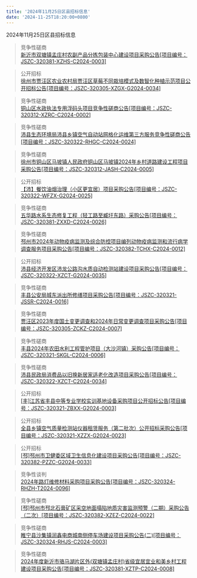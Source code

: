 ```yaml
---
title: '2024年11月25日区县招标信息'
date: '2024-11-25T18:20:00+0800'
---
```

2024年11月25日区县招标信息
<!--more-->
>竞争性磋商<br>
>[新沂市双塘镇孟庄村农副产品分拣包装中心建设项目采购公告[项目编号：JSZC-320381-XZHS-C2024-0003]](http://czj.xz.gov.cn/Home/HomeDetails?type=0&articleid=590e15fa-16ba-4d91-904a-866ab2efcf54)

>公开招标<br>
>[徐州市贾汪区农业农村局贾汪区草莓不同栽培模式及数智化种植示范项目公开招标公告[项目编号：JSZC-320305-XZGX-G2024-0034]](http://czj.xz.gov.cn/Home/HomeDetails?type=0&articleid=7a0c2d09-3c13-49e1-ad9e-723a5e1e9aba)

>竞争性磋商<br>
>[铜山区水政执法专用浮码头项目竞争性磋商公告[项目编号：JSZC-320312-XZRC-C2024-0002]](http://czj.xz.gov.cn/Home/HomeDetails?type=0&articleid=995de3ff-c939-4410-b624-afb4fa8e5978)

>竞争性磋商<br>
>[沛县生态环境局沛县乡镇空气自动站网格化运维第三方服务竞争性磋商公告[项目编号：JSZC-320322-RHGC-C2024-0024]](http://czj.xz.gov.cn/Home/HomeDetails?type=0&articleid=6783948c-ef31-412a-92cd-1b307cbe2d11)

>竞争性磋商<br>
>[徐州市铜山区马坡镇人民政府铜山区马坡镇2024年乡村道路建设工程项目采购公告[项目编号：JSZC-320312-JASH-C2024-0005]](http://czj.xz.gov.cn/Home/HomeDetails?type=0&articleid=610e31fd-74fc-4360-b1c3-629bab15b578)

>公开招标<br>
>[【沛】餐饮油烟治理（小区更宜居）项目采购公告[项目编号：JSZC-320322-WFZX-G2024-0025]](http://czj.xz.gov.cn/Home/HomeDetails?type=0&articleid=3c1ce214-7019-46b5-8e9e-ca4476989c7e)

>竞争性磋商<br>
>[五华路水系生态修复工程（轻工路至臧圩东路）采购公告[项目编号：JSZC-320381-ZXXD-C2024-0026]](http://czj.xz.gov.cn/Home/HomeDetails?type=0&articleid=8eeb340e-6914-4c12-b427-feb8e5c6dd82)

>竞争性磋商<br>
>[邳州市2024年动物疫病监测及综合防控项目编列动物疫病监测和流行病学调查服务项目采购公告[项目编号：JSZC-320382-TCHX-C2024-0012]](http://czj.xz.gov.cn/Home/HomeDetails?type=0&articleid=baaf0421-5813-4b86-9c13-5daae5979a85)

>公开招标<br>
>[沛县经济开发区沛龙公路沟水质自动检测站建设项目采购公告[项目编号：JSZC-320322-XZCT-G2024-0035]](http://czj.xz.gov.cn/Home/HomeDetails?type=0&articleid=f9da73d6-a694-4cc0-97df-1feb7e088292)

>竞争性磋商<br>
>[丰县公安局城东派出所修缮项目采购公告[项目编号：JSZC-320321-JSSR-C2024-0016]](http://czj.xz.gov.cn/Home/HomeDetails?type=0&articleid=b9bb00f0-6922-48de-81fc-d9324405f91e)

>竞争性磋商<br>
>[贾汪区2023年度国土变更调查和2024年日常变更调查项目采购公告[项目编号：JSZC-320305-ZCKZ-C2024-0007]](http://czj.xz.gov.cn/Home/HomeDetails?type=0&articleid=f8e51dff-068e-4abe-a075-f18b4f2ea4fb)

>竞争性磋商<br>
>[丰县2024年农田水利工程管护项目（大沙河镇）采购公告[项目编号：JSZC-320321-SKGL-C2024-0006]](http://czj.xz.gov.cn/Home/HomeDetails?type=0&articleid=ba7412f8-fc6a-4f02-9bc1-2bc23da943e3)

>竞争性磋商<br>
>[沛县民政局消费品以旧换新居家适老化改造项目采购公告[项目编号：JSZC-320322-XZCT-C2024-0034]](http://czj.xz.gov.cn/Home/HomeDetails?type=0&articleid=8eff173d-5502-4b2e-8091-f9a125c6026c)

>公开招标<br>
>[[丰]江苏省丰县中等专业学校实训基地设备采购项目公开招标公告[项目编号：JSZC-320321-ZBXX-G2024-0003]](http://czj.xz.gov.cn/Home/HomeDetails?type=0&articleid=d8efb806-8fd7-4805-b7c1-6bf1f3ec094b)

>公开招标<br>
>[全县乡镇空气质量检测站仪器租赁服务（第二批次）公开招标采购公告[项目编号：JSZC-320321-XZZX-G2024-0023]](http://czj.xz.gov.cn/Home/HomeDetails?type=0&articleid=7bdd6bcd-f826-40a7-930f-6596f260d54d)

>公开招标<br>
>[[邳]邳州市卫健委区域卫生信息化建设项目采购公告[项目编号：JSZC-320382-PZZC-G2024-0033]](http://czj.xz.gov.cn/Home/HomeDetails?type=0&articleid=553867a9-a0f9-4887-8a82-9cbb4928886d)

>竞争性谈判<br>
>[2024年路灯维修材料采购项目采购公告[项目编号：JSZC-320324-RHZH-T2024-0096]](http://czj.xz.gov.cn/Home/HomeDetails?type=0&articleid=c3dc1d44-9d7d-4180-aa39-879e847371ab)

>竞争性磋商<br>
>[[邳]邳州市邳北石膏矿区采空地面塌陷地质灾害监测预警（二期）采购公告（二次）[项目编号：JSZC-320382-XZEZ-C2024-0022]](http://czj.xz.gov.cn/Home/HomeDetails?type=0&articleid=8dc3127c-1b4f-44c6-afac-c7106cdcc6fa)

>竞争性磋商<br>
>[睢宁县沙集镇润鑫电商城南侧停车场建设项目采购公告(二)[项目编号：JSZC-320324-RHJS-C2024-0003]](http://czj.xz.gov.cn/Home/HomeDetails?type=0&articleid=1b19e296-f58a-4793-8c0d-597b499553b5)

>竞争性磋商<br>
>[2024年度新沂市骆马湖片区外(双塘镇孟庄村)省级宜居宜业和美乡村工程建设项目采购公告[项目编号：JSZC-320381-XZTP-C2024-0008]](http://czj.xz.gov.cn/Home/HomeDetails?type=0&articleid=5e005286-9dd8-4fd9-8f9e-21d10f48bba1)

